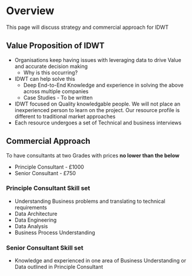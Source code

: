 # Overview

This page will discuss strategy and commercial approach for IDWT


## Value Proposition of IDWT

- Organisations keep having issues with leveraging data to drive Value and accurate decision making
  - Why is this occurring?
- IDWT can help solve this
  - Deep End-to-End Knowledge and experience in solving the above across multiple companies
  - Case Studies - To be written
- IDWT focused on Quality knowledgable people. We will not place an inexperienced person to learn on the project. Our resource profile is different to traditional market approaches
- Each resource undergoes a set of Technical and business interviews


## Commercial Approach

To have consultants at two Grades with prices **no lower than the below**

- Principle Consultant - £1000 
- Senior Consultant - £750

### Principle Consultant Skill set
- Understanding Business problems and translating to technical requirements
- Data Architecture 
- Data Engineering
- Data Analysis
- Business Process Understanding

### Senior Consultant Skill set

- Knowledge and experienced in one area of Business Understanding or Data outlined in Principle Consultant